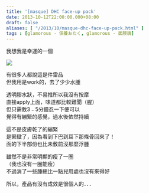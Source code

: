 ```yaml
---
title: '[masque] DHC face-up pack'
date: 2013-10-12T22:00:00.000+08:00
draft: false
aliases: [ "/2013/10/masque-dhc-face-up-pack.html" ]
tags : [glamorous - 保養おたく, glamorous - 面膜魂]
---
```


我想我是幸運的一個  

[![](https://3.bp.blogspot.com/-O6K1F8AWoSE/XCQ75x5HQPI/AAAAAAAAB5w/YVrpRl4RSzccotYv7E76fFe1drAIMcbCwCLcBGAs/s640/7.jpg)](https://3.bp.blogspot.com/-O6K1F8AWoSE/XCQ75x5HQPI/AAAAAAAAB5w/YVrpRl4RSzccotYv7E76fFe1drAIMcbCwCLcBGAs/s1600/7.jpg)

有很多人都說這是件雷品  
但我用是work的，去了少少水腫  
  
透明膠水狀，不易推所以我沒有按摩  
直接apply上面，味道都比較難聞（腥）  
但只需敷3﹣5分鐘忍一下便可以  
覺得有繃緊的感覺，過水後依然持續  
  
這不是皮膚乾了的繃緊  
是緊緻了，因為看到下巴到耳下那條骨回來了！  
面的下半部份也比未敷前沒那麼浮腫  
  
雖然不是非常明顯的瘦了一圈  
（我也沒有一圈能瘦）  
不過消了一些腫總比一點兒用處也沒有來得好  
  
  
所以，產品有沒有成效是很個人的．．．